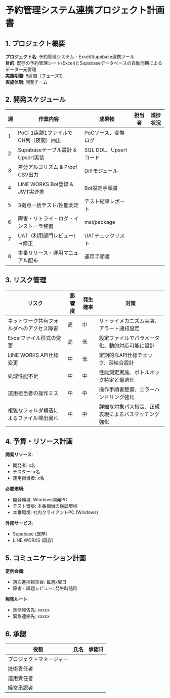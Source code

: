 # 予約管理システム連携プロジェクト計画書

## 1. プロジェクト概要

**プロジェクト名**: 予約管理システム - Excel/Supabase連携ツール  
**目的**: 既存の予約管理シート(Excel)とSupabaseデータベースの自動同期によるデータ一元管理  
**実施期間**: 8週間（フェーズ1）  
**実施体制**: 開発チーム

## 2. 開発スケジュール

| 週 | 作業内容 | 成果物 | 担当者 | 進捗状況 |
|---|---------|-------|-------|---------|
| 1 | PoC: 1店舗1ファイルでCH列（夜間）抽出 | PoCソース、変換ログ | | |
| 2 | Supabaseテーブル設計 & Upsert実装 | SQL DDL、Upsertコード | | |
| 3 | 差分アルゴリズム & Proof CSV出力 | Diffモジュール | | |
| 4 | LINE WORKS Bot登録 & JWT実連携 | Bot設定手順書 | | |
| 5 | 3拠点一括テスト/性能測定 | テスト結果レポート | | |
| 6 | 障害・リトライ・ログ・インストーラ整備 | msi/package | | |
| 7 | UAT（利用部門レビュー）→修正 | UATチェックリスト | | |
| 8 | 本番リリース・運用マニュアル配布 | 運用手順書 | | |

## 3. リスク管理

| リスク | 影響度 | 発生確率 | 対策 |
|-------|-------|---------|------|
| ネットワーク共有フォルダへのアクセス障害 | 高 | 中 | リトライメカニズム実装、アラート通知設定 |
| Excelファイル形式の変更 | 高 | 低 | 設定ファイルでパラメータ化、動的対応可能に設計 |
| LINE WORKS API仕様変更 | 中 | 低 | 定期的なAPI仕様チェック、疎結合設計 |
| 処理性能不足 | 中 | 中 | 性能測定実施、ボトルネック特定と最適化 |
| 運用担当者の操作ミス | 中 | 中 | 操作手順書整備、エラーハンドリング強化 |
| 複雑なフォルダ構造によるファイル検出漏れ | 中 | 中 | 詳細な対象パス指定、正規表現によるパスマッチング強化 |

## 4. 予算・リソース計画

**開発リソース**:
- 開発者: x名
- テスター: x名
- 運用担当者: x名

**必要環境**:
- 開発環境: Windows開発PC
- テスト環境: 本番相当の検証環境
- 本番環境: 社内クライアントPC (Windows)

**外部サービス**:
- Supabase (既存)
- LINE WORKS (既存)

## 5. コミュニケーション計画

**定例会議**:
- 週次進捗報告会: 毎週x曜日
- 障害・課題レビュー: 発生時随時

**報告ルート**:
- 進捗報告先: xxxxx
- 緊急連絡先: xxxxx

## 6. 承認

| 役割 | 氏名 | 承認日 |
|-----|-----|-------|
| プロジェクトマネージャー | | |
| 技術責任者 | | |
| 運用責任者 | | |
| 経営承認者 | | | 